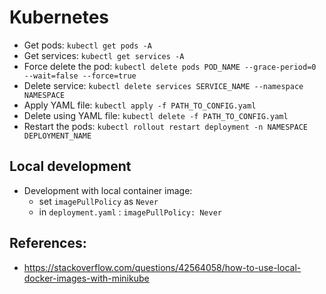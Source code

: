# Kubernetes

- Get pods: `kubectl get pods -A`
- Get services: `kubectl get services -A`
- Force delete the pod: `kubectl delete pods POD_NAME --grace-period=0 --wait=false --force=true`
- Delete service: `kubectl delete services SERVICE_NAME --namespace NAMESPACE`
- Apply YAML file: `kubectl apply -f PATH_TO_CONFIG.yaml`
- Delete using YAML file: `kubectl delete -f PATH_TO_CONFIG.yaml`
- Restart the pods: `kubectl rollout restart deployment -n NAMESPACE DEPLOYMENT_NAME`

## Local development
- Development with local container image:
    - set `imagePullPolicy` as `Never`
    - in `deployment.yaml` : `imagePullPolicy: Never`


## References:
- https://stackoverflow.com/questions/42564058/how-to-use-local-docker-images-with-minikube
